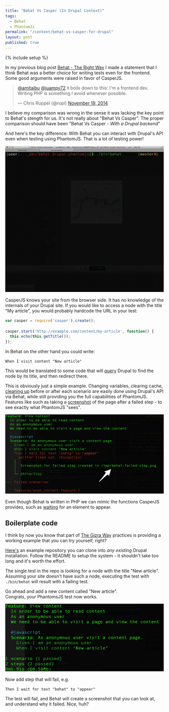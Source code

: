 ```yaml
---
title: "Behat Vs Casper (In Drupal Context)"
tags:
  - Behat
  - PhantomJs
permalink: "/content/behat-vs-casper-for-drupal"
layout: post
published: true
---
```


{% include setup %}

In my previous blog post [Behat - The Right Way](/content/behat-the-right-way) I made a statement that I think Behat was a better choice for writing tests even for the frontend. Some good arguments were raised in favor of CasperJS.  

<blockquote class="twitter-tweet" data-conversation="none" data-cards="hidden" data-partner="tweetdeck"><p><a href="https://twitter.com/amitaibu">@amitaibu</a> <a href="https://twitter.com/juampy72">@juampy72</a> it boils down to this: I&#39;m a frontend dev. Writing PHP is something I avoid whenever possible.</p>&mdash; Chris Ruppel (@rupl) <a href="https://twitter.com/rupl/status/535025236702683136">November 19, 2014</a></blockquote>
<script async src="//platform.twitter.com/widgets.js" charset="utf-8"></script>

I believe my comparison was wrong in the sense it was lacking the key point to Behat's stength for us. It's not really about "Behat Vs Casper". The proper comparison should have been "Behat Vs Casper - _With a Drupal backend_"

And here's the key difference: With Behat you can interact with Drupal's API even when testing using PhantomJS. That is a lot of testing power!

<img src="/assets/images/posts/behat-casper/image1.gif" />

<!-- more -->


CasperJS knows your site from the browser side. It has no knowledge of the internals of your Drupal site. If you would like to access a node with the title "My article", you would probably hardcode the URL in your test:

```javascript
var casper = require('casper').create();

casper.start('http://example.com/content/my-article', function() {
  this.echo(this.getTitle());
});
```

In Behat on the other hand you could write:

```Gherkin
When I visit content "New article"
```

This would be translated to some code that will [query](https://github.com/Gizra/behat-drupal-phantomjs/blob/master/features/bootstrap/FeatureContext.php#L11-L32) Drupal to find the node by its title, and then redirect there.

This is obviously just a simple example. Changing variables, clearing cache, [cleaning up](https://github.com/Gizra/behat-drupal-phantomjs/blob/master/features/bootstrap/FeatureContext.php#L70-L90) before or after each scenario are easily done using Drupal's API via Behat, while still providing you the full capabilities of PhantomJS. Features like such as taking a [screenshot](https://github.com/Gizra/behat-drupal-phantomjs/blob/master/features/bootstrap/FeatureContext.php#L50-L68) of the page after a failed step - to see exactly what PhantomJS "sees".

<img src="/assets/images/posts/behat-casper/image2.jpg" />

Even though Behat is written in PHP we can mimic the functions CasperJS provides, such as [waiting](https://github.com/Gizra/behat-drupal-phantomjs/blob/master/features/bootstrap/FeatureContext.php#L34-L39) for an element to appear.

## Boilerplate code

I think by now you know that part of [The Gizra Way](http://getpantheon.com/blog/drupal-development-gizra-way) practices is providing a working example that _you_ can try yourself, right?

[Here's](https://github.com/Gizra/behat-drupal-phantomjs) an example repository you can clone into _any existing_ Drupal installation. Follow the README to setup the system - it shouldn't take too long and it's worth the effort.

The single test in the repo is looking for a node with the title "New article". Assuming your site doesn't have such a node, executing the test with ``./bin/behat`` will result with a failing test.

Go ahead and add a new content called "New article".  
Congrats, your PhantomsJS test now works.

<img src="/assets/images/posts/behat-casper/image3.jpg" />

Now add step that will fail, e.g.

```Gherkin
Then I wait for text "behat" to "appear"
```

The test will fail, and Behat will create a screenshot that you can look at, and understand why it failed. Nice, huh?

